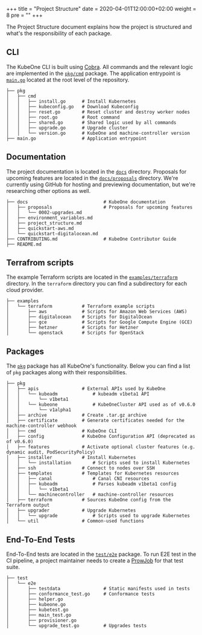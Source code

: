 +++
title = "Project Structure"
date = 2020-04-01T12:00:00+02:00
weight = 8
pre = "<b></b>"
+++

The Project Structure document explains how the project is structured and what's the responsibility of each package.

## CLI

The KubeOne CLI is built using [Cobra](https://github.com/spf13/cobra). All commands and the relevant logic are implemented in the [`pkg/cmd`](https://github.com/kubermatic/kubeone/tree/master/pkg/cmd) package. The application entrypoint is [`main.go`](https://github.com/kubermatic/kubeone/blob/master/main.go) located at the root level of the repository.

```
├── pkg
│   ├── cmd
│   │   ├── install.go      # Install Kubernetes
│   │   ├── kubeconfig.go   # Download Kubeconfig
│   │   ├── reset.go        # Reset cluster and destroy worker nodes
│   │   ├── root.go         # Root command
│   │   ├── shared.go       # Shared logic used by all commands
│   │   ├── upgrade.go      # Upgrade cluster
│   │   └── version.go      # KubeOne and machine-controller version
├── main.go                 # Application entrypoint
```

## Documentation

The project documentation is located in the [`docs`](https://github.com/kubermatic/kubeone/tree/master/docs) directory. Proposals for upcoming features are located in the [`docs/proposals`](https://github.com/kubermatic/kubeone/tree/master/docs/proposals) directory. We're currently using GitHub for hosting and previewing documentation, but we're researching other options as well.

```
├── docs                            # KubeOne documentation
│   ├── proposals                   # Proposals for upcoming features
│   │   └── 0002-upgrades.md
│   ├── environment_variables.md
│   ├── project_structure.md
│   ├── quickstart-aws.md
│   └── quickstart-digitalocean.md
├── CONTRIBUTING.md                 # KubeOne Contributor Guide
├── README.md
```

## Terrafrom scripts

The example Terraform scripts are located in the [`examples/terraform`](https://github.com/kubermatic/kubeone/tree/master/examples/terraform) directory. In the `terraform` directory you can find a subdirectory for each cloud provider.

```
├── examples
│   └── terraform           # Terraform example scripts
│       ├── aws             # Scripts for Amazon Web Services (AWS)
│       ├── digitalocean    # Scripts for DigitalOcean
│       ├── gce             # Scripts for Google Compute Engine (GCE)
│       ├── hetzner         # Scripts for Hetzner
│       └── openstack       # Scripts for OpenStack
```

## Packages

The [`pkg`](https://github.com/kubermatic/kubeone/tree/master/pkg) package has all KubeOne's functionality. Below you can find a list of `pkg` packages along with their responsibilities.

```
├── pkg
│   ├── apis                # External APIs used by KubeOne
│   │   └── kubeadm             # kubeadm v1beta1 API
│   │       └── v1beta1
│   │   └── kubeone             # KubeOneCluster API used as of v0.6.0
│   │       └── v1alpha1
│   ├── archive             # Create .tar.gz archive
│   ├── certificate         # Generate certificates needed for the machine-controller webhook
│   ├── cmd                 # KubeOne CLI
│   ├── config              # KubeOne Configuration API (deprecated as of v0.6.0)
│   ├── features            # Activate optional cluster features (e.g. dynamic audit, PodSecurityPolicy)
│   ├── installer           # Install Kubernetes
│   │   └── installation        # Scripts used to install Kubernetes
│   ├── ssh                 # Connect to nodes over SSH
│   ├── templates           # Templates for Kubernetes resources
│   │   ├── canal               # Canal CNI resources
│   │   ├── kubeadm             # Parses kubeadm v1beta1 config
│   │   │   └── v1beta1
│   │   └── machinecontroller   # machine-controller resources
│   ├── terraform           # Sources KubeOne config from the Terraform output
│   ├── upgrader            # Upgrade Kubernetes
│   │   └── upgrade             # Scripts used to upgrade Kubernetes
│   └── util                # Common-used functions
```

## End-To-End Tests

End-To-End tests are located in the [`test/e2e`](https://github.com/kubermatic/kubeone/tree/master/test/e2e) package. To run E2E test in the CI pipeline, a project maintainer needs to create a [ProwJob](https://github.com/kubernetes/test-infra/blob/master/prow/jobs.md) for that test suite.

```
├── test
│   └── e2e
│       ├── testdata                # Static manifests used in tests
│       ├── conformance_test.go     # Conformance tests
│       ├── helper.go
│       ├── kubeone.go
│       ├── kubetest.go
│       ├── main_test.go
│       ├── provisioner.go
│       └── upgrade_test.go         # Upgrades tests
```
